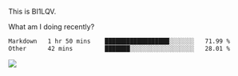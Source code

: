 This is BI1LQV.

What am I doing recently?

<!--START_SECTION:waka-->

```txt
Markdown   1 hr 50 mins    ██████████████████░░░░░░░   71.99 %
Other      42 mins         ███████░░░░░░░░░░░░░░░░░░   28.01 %
```

<!--END_SECTION:waka-->

<img src="https://github-readme-stats.vercel.app/api?username=bi1lqv&show_icons=true&count_private=true">
